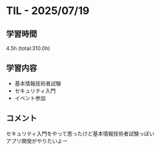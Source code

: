 # TIL - 2025/07/19

## 学習時間
4.5h (total:310.0h)

## 学習内容
- 基本情報技術者試験
- セキュリティ入門
- イベント参加

## コメント
セキュリティ入門をやって思ったけど基本情報技術者試験っぽい<br>
アプリ開発がやりたいよー
